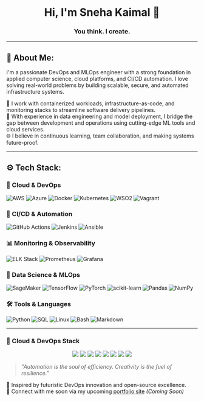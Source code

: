 <h1 align="center">Hi, I'm Sneha Kaimal 👋</h1>
<h3 align="center">You think. I create.</h3>

---

## 🧠 About Me:

I'm a passionate DevOps and MLOps engineer with a strong foundation in applied computer science, cloud platforms, and CI/CD automation. I love solving real-world problems by building scalable, secure, and automated infrastructure systems. 

🔧 I work with containerized workloads, infrastructure-as-code, and monitoring stacks to streamline software delivery pipelines.  
🧪 With experience in data engineering and model deployment, I bridge the gap between development and operations using cutting-edge ML tools and cloud services.  
🌐 I believe in continuous learning, team collaboration, and making systems future-proof.

---

## ⚙️ Tech Stack:

### 🚀 Cloud & DevOps  
![AWS](https://img.shields.io/badge/AWS-232f3e?style=for-the-badge&logo=amazonaws&logoColor=white)
![Azure](https://img.shields.io/badge/Azure-0078D4?style=for-the-badge&logo=microsoftazure&logoColor=white)
![Docker](https://img.shields.io/badge/Docker-2496ED?style=for-the-badge&logo=docker&logoColor=white)
![Kubernetes](https://img.shields.io/badge/Kubernetes-326CE5?style=for-the-badge&logo=kubernetes&logoColor=white)
![WSO2](https://img.shields.io/badge/WSO2-orange?style=for-the-badge&logo=apache&logoColor=white)
![Vagrant](https://img.shields.io/badge/Vagrant-1563FF?style=for-the-badge&logo=vagrant&logoColor=white)

### 🔁 CI/CD & Automation  
![GitHub Actions](https://img.shields.io/badge/GitHub_Actions-2088FF?style=for-the-badge&logo=githubactions&logoColor=white)
![Jenkins](https://img.shields.io/badge/Jenkins-D24939?style=for-the-badge&logo=jenkins&logoColor=white)
![Ansible](https://img.shields.io/badge/Ansible-000000?style=for-the-badge&logo=ansible&logoColor=white)

### 📊 Monitoring & Observability  
![ELK Stack](https://img.shields.io/badge/ELK-005571?style=for-the-badge&logo=elastic&logoColor=white)
![Prometheus](https://img.shields.io/badge/Prometheus-E6522C?style=for-the-badge&logo=prometheus&logoColor=white)
![Grafana](https://img.shields.io/badge/Grafana-F46800?style=for-the-badge&logo=grafana&logoColor=white)

### 🧪 Data Science & MLOps  
![SageMaker](https://img.shields.io/badge/SageMaker-FF9900?style=for-the-badge&logo=amazonaws&logoColor=white)
![TensorFlow](https://img.shields.io/badge/TensorFlow-FF6F00?style=for-the-badge&logo=tensorflow&logoColor=white)
![PyTorch](https://img.shields.io/badge/PyTorch-ee4c2c?style=for-the-badge&logo=pytorch&logoColor=white)
![scikit-learn](https://img.shields.io/badge/scikit--learn-F7931E?style=for-the-badge&logo=scikit-learn&logoColor=white)
![Pandas](https://img.shields.io/badge/Pandas-150458?style=for-the-badge&logo=pandas&logoColor=white)
![NumPy](https://img.shields.io/badge/NumPy-013243?style=for-the-badge&logo=numpy&logoColor=white)

### 🛠️ Tools & Languages  
![Python](https://img.shields.io/badge/Python-3776AB?style=for-the-badge&logo=python&logoColor=white)
![SQL](https://img.shields.io/badge/SQL-4479A1?style=for-the-badge&logo=postgresql&logoColor=white)
![Linux](https://img.shields.io/badge/Linux-FCC624?style=for-the-badge&logo=linux&logoColor=black)
![Bash](https://img.shields.io/badge/Bash-4EAA25?style=for-the-badge&logo=gnubash&logoColor=white)
![Markdown](https://img.shields.io/badge/Markdown-000000?style=for-the-badge&logo=markdown&logoColor=white)

---

### 🧩 Cloud & DevOps Stack

<p align="center">
  <img src="https://img.shields.io/badge/AWS-%23FF9900.svg?style=for-the-badge&logo=amazonaws&logoColor=white"/>
  <img src="https://img.shields.io/badge/Azure-%230072C6.svg?style=for-the-badge&logo=microsoftazure&logoColor=white"/>
  <img src="https://img.shields.io/badge/GitHub%20Actions-%232088FF.svg?style=for-the-badge&logo=github-actions&logoColor=white"/>
  <img src="https://img.shields.io/badge/Docker-%230db7ed.svg?style=for-the-badge&logo=docker&logoColor=white"/>
  <img src="https://img.shields.io/badge/Kubernetes-%23326ce5.svg?style=for-the-badge&logo=kubernetes&logoColor=white"/>
  <img src="https://img.shields.io/badge/CI/CD-%23007ACC.svg?style=for-the-badge&logo=azurepipelines&logoColor=white"/>
  <img src="https://img.shields.io/badge/WSO2-%23F15A22.svg?style=for-the-badge&logo=apache&logoColor=white"/>
  <img src="https://img.shields.io/badge/ELK%20Stack-%23000000.svg?style=for-the-badge&logo=elastic&logoColor=white"/>
</p>


> _"Automation is the soul of efficiency. Creativity is the fuel of resilience."_

📍 Inspired by futuristic DevOps innovation and open-source excellence.  
🔗 Connect with me soon via my upcoming [portfolio site](#) *(Coming Soon)*

